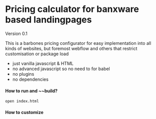 Pricing calculator for banxware based landingpages
===============

Version 0.1

This is a barbones pricing configurator for easy implementation into all kinds of websites, but foremost webflow and others that restrict customisation or package load

- just vanilla javascript & HTML
- no advanced javascript so no need to for babel
- no plugins
- no dependencies

#### How to run and ~~build?

    open index.html

#### How to customize